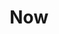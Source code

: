 ---
title: Now
deck: A brief look at what I'm up to
_build:
  render: true # Keeps this page from rendering as a page
cascade:
  _build:
    list: true # "True" means I can still access through the .Pages and .RegularPages queries
    render: false # Keeps individual pages from rendering as pages
---